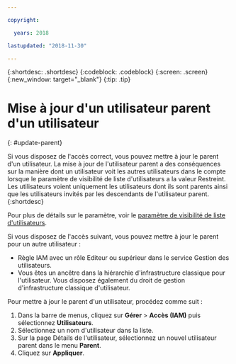 ```yaml
---

copyright:

  years: 2018

lastupdated: "2018-11-30"

---
```


{:shortdesc: .shortdesc}
{:codeblock: .codeblock}
{:screen: .screen}
{:new_window: target="_blank"}
{:tip: .tip}

# Mise à jour d'un utilisateur parent d'un utilisateur
{: #update-parent}

Si vous disposez de l'accès correct, vous pouvez mettre à jour le parent d'un utilisateur. La mise à jour de l'utilisateur parent a des conséquences sur la manière dont un utilisateur voit les autres utilisateurs dans le compte lorsque le paramètre de visibilité de liste d'utilisateurs a la valeur Restreint. Les utilisateurs voient uniquement les utilisateurs dont ils sont parents ainsi que les utilisateurs invités par les descendants de l'utilisateur parent.
{:shortdesc}

Pour plus de détails sur le paramètre, voir le [paramètre de visibilité de liste d'utilisateurs](/docs/iam/userlist.html#userlistview).

Si vous disposez de l'accès suivant, vous pouvez mettre à jour le parent pour un autre utilisateur :

* Règle IAM avec un rôle Editeur ou supérieur dans le service Gestion des utilisateurs.
* Vous êtes un ancêtre dans la hiérarchie d'infrastructure classique pour l'utilisateur. Vous disposez également du droit de gestion d'infrastructure classique d'utilisateur.


Pour mettre à jour le parent d'un utilisateur, procédez comme suit :

1. Dans la barre de menus, cliquez sur **Gérer** &gt; **Accès (IAM)** puis sélectionnez **Utilisateurs**.  
2. Sélectionnez un nom d'utilisateur dans la liste.
3. Sur la page Détails de l'utilisateur, sélectionnez un nouvel utilisateur parent dans le menu **Parent**.
4. Cliquez sur **Appliquer**.
